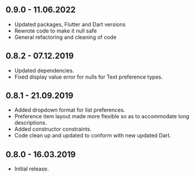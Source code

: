 ## 0.9.0 - 11.06.2022

* Updated packages, Flutter and Dart versions
* Rewrote code to make it null safe
* General refactoring and cleaning of code

## 0.8.2 - 07.12.2019

* Updated dependencies.
* Fixed display value error for nulls for Text preference types.

## 0.8.1 - 21.09.2019

* Added dropdown format for list preferences.
* Preference item layout made more flexible so as to accommodate long descriptions.
* Added constructor constraints.
* Code clean up and updated to conform with new updated Dart.

## 0.8.0 - 16.03.2019

* Initial release.
